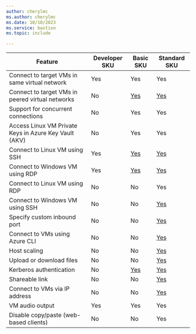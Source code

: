 ```yaml
---
author: cherylmc
ms.author: cherylmc
ms.date: 10/10/2023
ms.service: bastion
ms.topic: include

---
```


| Feature | Developer SKU |Basic SKU | Standard SKU |
|---|---|---|---|
| Connect to target VMs in same virtual network | Yes | Yes | Yes |
| Connect to target VMs in peered virtual networks | No| [Yes](../articles/bastion/vnet-peering.md) |  [Yes](../articles/bastion/vnet-peering.md)|
| Support for concurrent connections | No | Yes | Yes|
| Access Linux VM Private Keys in Azure Key Vault (AKV) | No| Yes | Yes |
| Connect to Linux VM using SSH | Yes| [Yes](../articles/bastion/bastion-connect-vm-ssh-linux.md) | [Yes](../articles/bastion/bastion-connect-vm-ssh-linux.md)|
| Connect to Windows VM using RDP | Yes| [Yes](../articles/bastion/bastion-connect-vm-rdp-windows.md) | [Yes](../articles/bastion/bastion-connect-vm-rdp-windows.md)|
| Connect to Linux VM using RDP | No|  No | Yes |
| Connect to Windows VM using SSH | No|  No  | [Yes](../articles/bastion/bastion-connect-vm-ssh-windows.md)|
| Specify custom inbound port | No| No | [Yes](../articles/bastion/configuration-settings.md#ports)|
| Connect to VMs using Azure CLI | No| No | [Yes](../articles/bastion/native-client.md)|
| Host scaling | No|  No  | [Yes](../articles/bastion/configuration-settings.md#instance) |
| Upload or download files | No|  No  | [Yes](../articles/bastion/vm-upload-download-native.md)|
| Kerberos authentication | No| [Yes](../articles/bastion/kerberos-authentication-portal.md) |[Yes](../articles/bastion/kerberos-authentication-portal.md)|
| Shareable link | No| No | [Yes](../articles/bastion/shareable-link.md) |
| Connect to VMs via IP address | No| No | [Yes](../articles/bastion/connect-ip-address.md)
| VM audio output | Yes | Yes | Yes |
| Disable copy/paste (web-based clients) | No|  No  | Yes |
